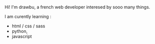 Hi! 
I'm drawbu, a french web developer interesed by sooo many things.

I am curently learning :
- html / css / sass
- python, 
- javascript
